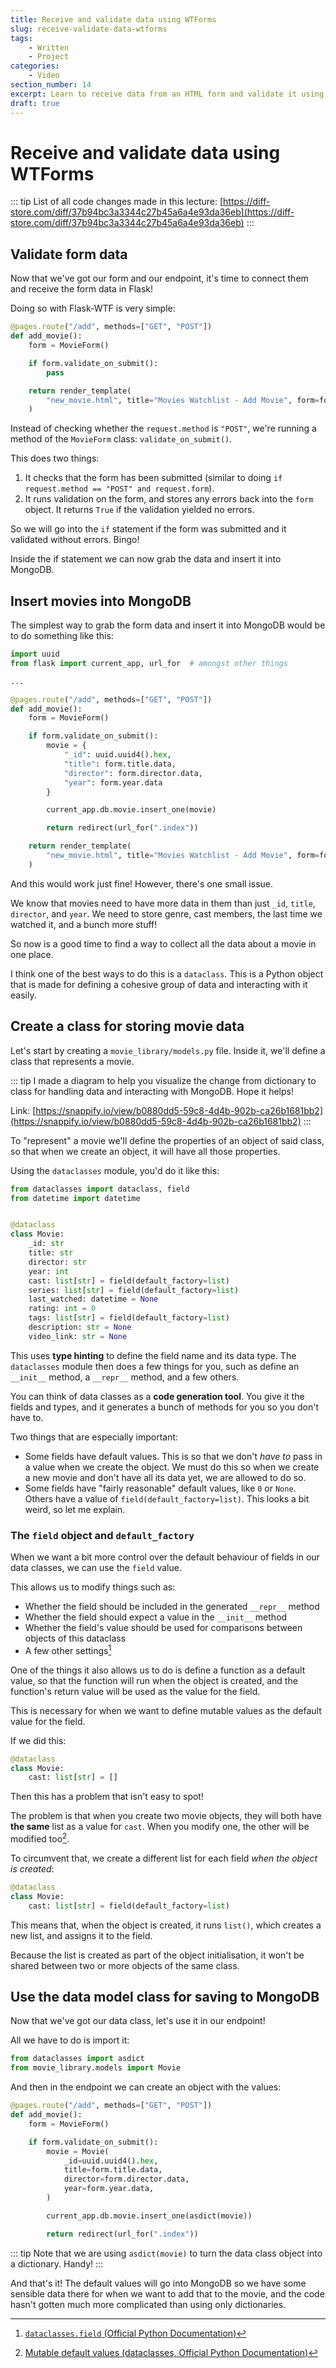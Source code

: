 ```yaml
---
title: Receive and validate data using WTForms
slug: receive-validate-data-wtforms
tags:
    - Written
    - Project
categories:
    - Video
section_number: 14
excerpt: Learn to receive data from an HTML form and validate it using WTForms.
draft: true
---
```



# Receive and validate data using WTForms

::: tip
List of all code changes made in this lecture: [https://diff-store.com/diff/37b94bc3a3344c27b45a6a4e93da36eb](https://diff-store.com/diff/37b94bc3a3344c27b45a6a4e93da36eb)
:::

## Validate form data
Now that we've got our form and our endpoint, it's time to connect them and receive the form data in Flask!

Doing so with Flask-WTF is very simple:

```py {5}
@pages.route("/add", methods=["GET", "POST"])
def add_movie():
    form = MovieForm()

    if form.validate_on_submit():
        pass

    return render_template(
        "new_movie.html", title="Movies Watchlist - Add Movie", form=form
    )
```

Instead of checking whether the `request.method` is `"POST"`, we're running a method of the `MovieForm` class: `validate_on_submit()`.

This does two things:

1. It checks that the form has been submitted (similar to doing `if request.method == "POST" and request.form`).
2. It runs validation on the form, and stores any errors back into the `form` object. It returns `True` if the validation yielded no errors.

So we will go into the `if` statement if the form was submitted and it validated without errors. Bingo!

Inside the if statement we can now grab the data and insert it into MongoDB.

## Insert movies into MongoDB
The simplest way to grab the form data and insert it into MongoDB would be to do something like this:

```py
import uuid
from flask import current_app, url_for  # amongst other things

...

@pages.route("/add", methods=["GET", "POST"])
def add_movie():
    form = MovieForm()

    if form.validate_on_submit():
        movie = {
            "_id": uuid.uuid4().hex,
            "title": form.title.data,
            "director": form.director.data,
            "year": form.year.data
        }

        current_app.db.movie.insert_one(movie)

        return redirect(url_for(".index"))

    return render_template(
        "new_movie.html", title="Movies Watchlist - Add Movie", form=form
    )
```

And this would work just fine! However, there's one small issue.

We know that movies need to have more data in them than just `_id`, `title`, `director`, and `year`. We need to store genre, cast members, the last time we watched it, and a bunch more stuff!

So now is a good time to find a way to collect all the data about a movie in one place.

I think one of the best ways to do this is a `dataclass`. This is a Python object that is made for defining a cohesive group of data and interacting with it easily.

## Create a class for storing movie data
Let's start by creating a `movie_library/models.py` file. Inside it, we'll define a class that represents a movie.

::: tip
I made a diagram to help you visualize the change from dictionary to class for handling data and interacting with MongoDB. Hope it helps!

Link: [https://snappify.io/view/b0880dd5-59c8-4d4b-902b-ca26b1681bb2](https://snappify.io/view/b0880dd5-59c8-4d4b-902b-ca26b1681bb2)
:::

To "represent" a movie we'll define the properties of an object of said class, so that when we create an object, it will have all those properties.

Using the `dataclasses` module, you'd do it like this:

```py
from dataclasses import dataclass, field
from datetime import datetime


@dataclass
class Movie:
    _id: str
    title: str
    director: str
    year: int
    cast: list[str] = field(default_factory=list)
    series: list[str] = field(default_factory=list)
    last_watched: datetime = None
    rating: int = 0
    tags: list[str] = field(default_factory=list)
    description: str = None
    video_link: str = None
```

This uses **type hinting** to define the field name and its data type. The `dataclasses` module then does a few things for you, such as define an `__init__` method, a `__repr__` method, and a few others.

You can think of data classes as a **code generation tool**. You give it the fields and types, and it generates a bunch of methods for you so you don't have to.

Two things that are especially important:

- Some fields have default values. This is so that we don't _have to_ pass in a value when we create the object. We must do this so when we create a new movie and don't have all its data yet, we are allowed to do so.
- Some fields have "fairly reasonable" default values, like `0` or `None`. Others have a value of `field(default_factory=list)`. This looks a bit weird, so let me explain.

### The `field` object and `default_factory`
When we want a bit more control over the default behaviour of fields in our data classes, we can use the `field` value.

This allows us to modify things such as:

- Whether the field should be included in the generated `__repr__` method
- Whether the field should expect a value in the `__init__` method
- Whether the field's value should be used for comparisons between objects of this dataclass
- A few other settings[^dataclass_field]

One of the things it also allows us to do is define a function as a default value, so that the function will run when the object is created, and the function's return value will be used as the value for the field.

This is necessary for when we want to define mutable values as the default value for the field.

If we did this:

```py
@dataclass
class Movie:
    cast: list[str] = []
```

Then this has a problem that isn't easy to spot!

The problem is that when you create two movie objects, they will both have **the same** list as a value for `cast`. When you modify one, the other will be modified too[^default_mutable_args].

To circumvent that, we create a different list for each field _when the object is created_:

```py
@dataclass
class Movie:
    cast: list[str] = field(default_factory=list)
```

This means that, when the object is created, it runs `list()`, which creates a new list, and assigns it to the field.

Because the list is created as part of the object initialisation, it won't be shared between two or more objects of the same class.

## Use the data model class for saving to MongoDB
Now that we've got our data class, let's use it in our endpoint!

All we have to do is import it:

```py
from dataclasses import asdict
from movie_library.models import Movie
```

And then in the endpoint we can create an object with the values:

```py {6-13}
@pages.route("/add", methods=["GET", "POST"])
def add_movie():
    form = MovieForm()

    if form.validate_on_submit():
        movie = Movie(
            _id=uuid.uuid4().hex,
            title=form.title.data,
            director=form.director.data,
            year=form.year.data,
        )

        current_app.db.movie.insert_one(asdict(movie))

        return redirect(url_for(".index"))
```

::: tip
Note that we are using `asdict(movie)` to turn the data class object into a dictionary. Handy!
:::

And that's it! The default values will go into MongoDB so we have some sensible data there for when we want to add that to the movie, and the code hasn't gotten much more complicated than using only dictionaries.

[^dataclass_field]: [`dataclasses.field` (Official Python Documentation)](https://docs.python.org/3/library/dataclasses.html#re-ordering-of-keyword-only-parameters-in-init)
[^default_mutable_args]: [Mutable default values (dataclasses, Official Python Documentation)](https://docs.python.org/3/library/dataclasses.html#mutable-default-values)